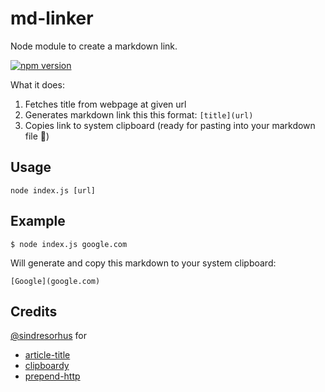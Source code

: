 # md-linker

Node module to create a markdown link.

[![npm version](https://badge.fury.io/js/md-linker.svg)](https://badge.fury.io/js/md-linker)


What it does:
1. Fetches title from webpage at given url
2. Generates markdown link this this format: `[title](url)`
3. Copies link to system clipboard (ready for pasting into your markdown file 👻)

## Usage
```
node index.js [url]
```


## Example
```
$ node index.js google.com
```

Will generate and copy this markdown to your system clipboard:
```
[Google](google.com)
```

## Credits
[@sindresorhus]([](https://twitter.com/sindresorhus)) for
- [article-title](https://github.com/sindresorhus/article-title)
- [clipboardy](https://github.com/sindresorhus/clipboardy)
- [prepend-http](https://github.com/sindresorhus/prepend-http)
